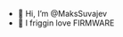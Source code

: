 - 👋 Hi, I’m @MaksSuvajev
- 👀 I friggin love FIRMWARE

<!---
MaksSuvajev/MaksSuvajev is a ✨ special ✨ repository because its `README.md` (this file) appears on your GitHub profile.
You can click the Preview link to take a look at your changes.
--->
